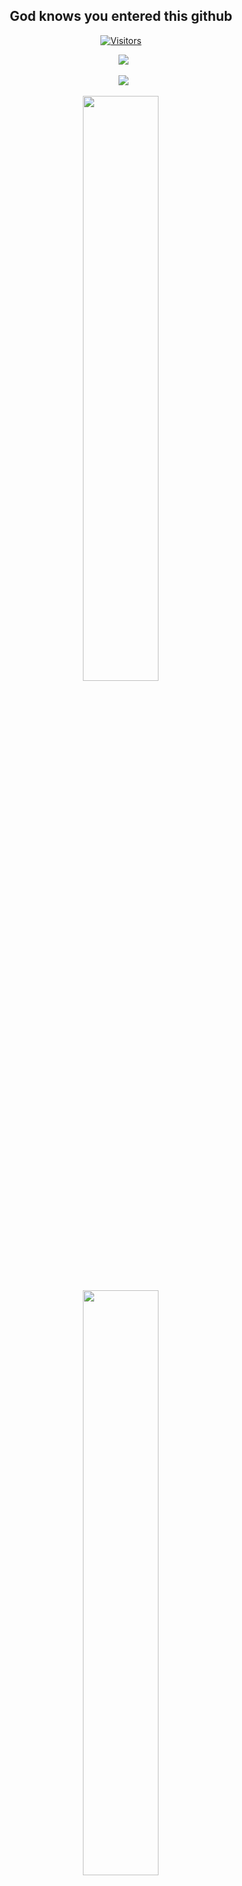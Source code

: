 <h2 align="center">God knows you entered this github</h2>

<div align="center">

[![Visitors](https://api.visitorbadge.io/api/visitors?path=https%3A%2F%2Fgithub.com%2FDak4rPrO&label=PROFILE%20VIEWS&labelColor=%23ff8a65&countColor=%23263759)](https://visitorbadge.io/status?path=https%3A%2F%2Fgithub.com%2FDak4rPrO)

&ensp;[<img src="https://img.shields.io/badge/Instagram-%23E4405F.svg?style=for-the-badge&logo=Instagram&logoColor=white" />](https://www.instagram.com/mauri.7171/)

&ensp;[<img src="https://img.shields.io/badge/linkedin-%230077B5.svg?style=for-the-badge&logo=linkedin&logoColor=white" />](https://www.linkedin.com/in/mauricio-miranda-13814b231/)
  
<!-- stats profile -->
<div align="center">
<img width="49%" src=https://github-readme-stats.vercel.app/api?username=Dak4rPrO&show_icons=true&theme=dark&custom_title=Mauricio%20Miranda%20Github%20Profile>

<!-- Top languages -->
  <div align="center">
<img width="49%" src=https://github-readme-stats.vercel.app/api/top-langs/?username=Dak4rPrO&layout=compact&hide=roff,MATLAB&langs_count=8&theme=dark&custom_title=Top%20languages>

  <!-- Contribution graph -->
<p justify-content="center">
 <img width="100%" src="https://activity-graph.herokuapp.com/graph?username=Dak4rPrO&theme=react-dark&custom_title=Contribution%20Graph">
</p>
